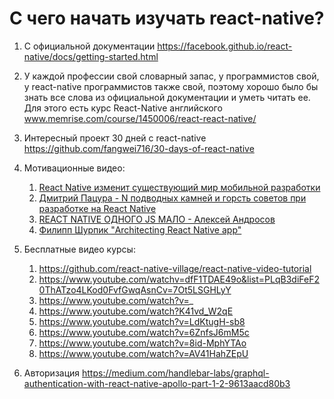 # C чего начать изучать react-native?

1. С официальной документации https://facebook.github.io/react-native/docs/getting-started.html
2. У каждой профессии свой словарный запас, у программистов свой, у react-native программистов также свой, поэтому хорошо было бы знать все слова из официальной документации и уметь читать ее. Для этого есть курс React-Native английского www.memrise.com/course/1450006/react-react-native/
3. Интересный проект 30 дней с react-native  https://github.com/fangwei716/30-days-of-react-native
4. Мотивационные видео:
    1. [React Native изменит существующий мир мобильной разработки](https://www.youtube.com/watch?v=Fdi6YcmBVG8&t=9s)
    2. [Дмитрий Пацура - N подводных камней и горсть советов при разработке на React Native](https://youtu.be/qehnKIu30mY) 
    3. [REACT NATIVE ОДНОГО JS МАЛО - Алексей Андросов](https://www.youtube.com/watch?v=RwTmWpZ0MyA)
    4. [Филипп Шурпик "Architecting React Native app"](https://www.youtube.com/watch?v=3MmwAW1VnGo)

5. Бесплатные видео курсы:
    1. https://github.com/react-native-village/react-native-video-tutorial
    3. https://www.youtube.com/watchv=dfF1TDAE49o&list=PLqB3diFeF20ThATzo4LKod0FvfGwqAsnCv=7Ot5LSGHLyY
    4. https://www.youtube.com/watch?v=_
    3. https://www.youtube.com/watch?K41vd_W2qE
    5. https://www.youtube.com/watch?v=LdKtugH-sb8
    6. https://www.youtube.com/watch?v=6ZnfsJ6mM5c
    7. https://www.youtube.com/watch?v=8id-MphYTAo
    8. https://www.youtube.com/watch?v=AV41HahZEpU
   
6. Авторизация https://medium.com/handlebar-labs/graphql-authentication-with-react-native-apollo-part-1-2-9613aacd80b3

